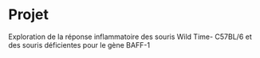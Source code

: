 # Projet
Exploration de la réponse inflammatoire des souris Wild Time- C57BL/6 et des souris déficientes pour le gène BAFF-1
